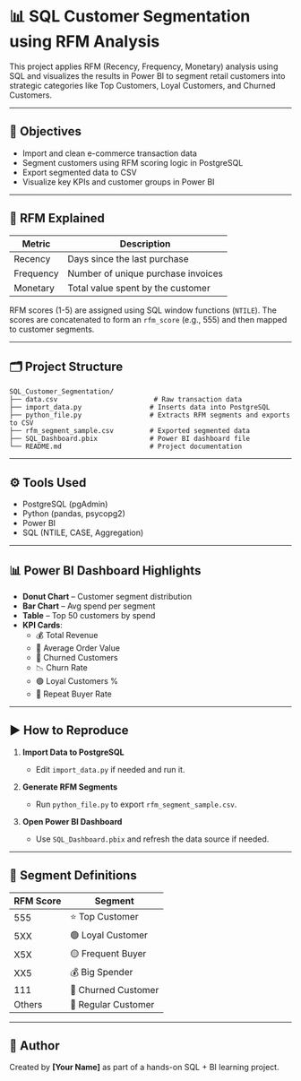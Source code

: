 
# 📊 SQL Customer Segmentation using RFM Analysis

This project applies RFM (Recency, Frequency, Monetary) analysis using SQL and visualizes the results in Power BI to segment retail customers into strategic categories like Top Customers, Loyal Customers, and Churned Customers.

---

## 🎯 Objectives

- Import and clean e-commerce transaction data
- Segment customers using RFM scoring logic in PostgreSQL
- Export segmented data to CSV
- Visualize key KPIs and customer groups in Power BI

---

## 🧠 RFM Explained

| Metric     | Description                          |
|------------|--------------------------------------|
| Recency    | Days since the last purchase         |
| Frequency  | Number of unique purchase invoices   |
| Monetary   | Total value spent by the customer    |

RFM scores (1-5) are assigned using SQL window functions (`NTILE`). The scores are concatenated to form an `rfm_score` (e.g., 555) and then mapped to customer segments.

---

## 🗂️ Project Structure

```
SQL_Customer_Segmentation/
├── data.csv                        # Raw transaction data
├── import_data.py                 # Inserts data into PostgreSQL
├── python_file.py                 # Extracts RFM segments and exports to CSV
├── rfm_segment_sample.csv         # Exported segmented data
├── SQL_Dashboard.pbix             # Power BI dashboard file
└── README.md                      # Project documentation
```

---

## ⚙️ Tools Used

- PostgreSQL (pgAdmin)
- Python (pandas, psycopg2)
- Power BI
- SQL (NTILE, CASE, Aggregation)

---

## 📊 Power BI Dashboard Highlights

- **Donut Chart** – Customer segment distribution
- **Bar Chart** – Avg spend per segment
- **Table** – Top 50 customers by spend
- **KPI Cards**:
  - 💰 Total Revenue
  - 🧾 Average Order Value
  - 🔻 Churned Customers
  - 📉 Churn Rate
  - 🟢 Loyal Customers %
  - 🔁 Repeat Buyer Rate

---

## ▶️ How to Reproduce

1. **Import Data to PostgreSQL**
   - Edit `import_data.py` if needed and run it.

2. **Generate RFM Segments**
   - Run `python_file.py` to export `rfm_segment_sample.csv`.

3. **Open Power BI Dashboard**
   - Use `SQL_Dashboard.pbix` and refresh the data source if needed.

---

## 📌 Segment Definitions

| RFM Score | Segment            |
|-----------|--------------------|
| 555       | ⭐ Top Customer     |
| 5XX       | 🟢 Loyal Customer   |
| X5X       | 🟡 Frequent Buyer   |
| XX5       | 💰 Big Spender      |
| 111       | 🔴 Churned Customer |
| Others    | 🧍 Regular Customer |

---

## 🙌 Author

Created by **[Your Name]** as part of a hands-on SQL + BI learning project.

